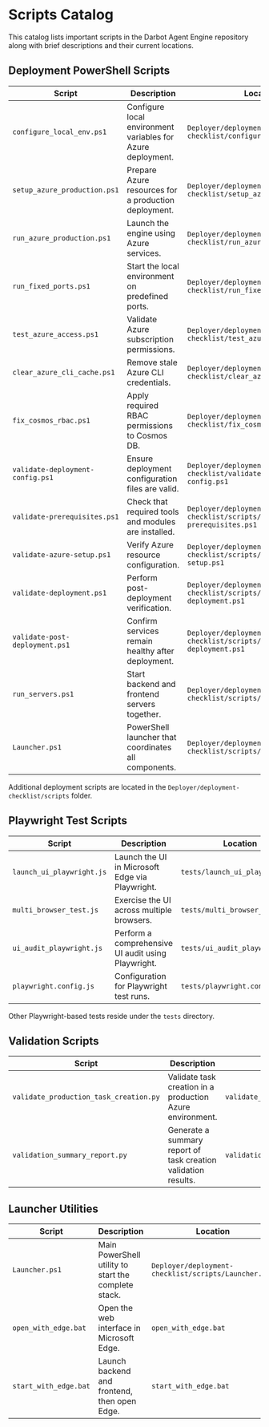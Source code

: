 # Scripts Catalog

This catalog lists important scripts in the Darbot Agent Engine repository along with brief descriptions and their current locations.

## Deployment PowerShell Scripts

| Script | Description | Location |
|-------|-------------|---------|
| `configure_local_env.ps1` | Configure local environment variables for Azure deployment. | `Deployer/deployment-checklist/configure_local_env.ps1` |
| `setup_azure_production.ps1` | Prepare Azure resources for a production deployment. | `Deployer/deployment-checklist/setup_azure_production.ps1` |
| `run_azure_production.ps1` | Launch the engine using Azure services. | `Deployer/deployment-checklist/run_azure_production.ps1` |
| `run_fixed_ports.ps1` | Start the local environment on predefined ports. | `Deployer/deployment-checklist/run_fixed_ports.ps1` |
| `test_azure_access.ps1` | Validate Azure subscription permissions. | `Deployer/deployment-checklist/test_azure_access.ps1` |
| `clear_azure_cli_cache.ps1` | Remove stale Azure CLI credentials. | `Deployer/deployment-checklist/clear_azure_cli_cache.ps1` |
| `fix_cosmos_rbac.ps1` | Apply required RBAC permissions to Cosmos DB. | `Deployer/deployment-checklist/fix_cosmos_rbac.ps1` |
| `validate-deployment-config.ps1` | Ensure deployment configuration files are valid. | `Deployer/deployment-checklist/validate-deployment-config.ps1` |
| `validate-prerequisites.ps1` | Check that required tools and modules are installed. | `Deployer/deployment-checklist/scripts/validate-prerequisites.ps1` |
| `validate-azure-setup.ps1` | Verify Azure resource configuration. | `Deployer/deployment-checklist/scripts/validate-azure-setup.ps1` |
| `validate-deployment.ps1` | Perform post-deployment verification. | `Deployer/deployment-checklist/scripts/validate-deployment.ps1` |
| `validate-post-deployment.ps1` | Confirm services remain healthy after deployment. | `Deployer/deployment-checklist/scripts/validate-post-deployment.ps1` |
| `run_servers.ps1` | Start backend and frontend servers together. | `Deployer/deployment-checklist/scripts/run_servers.ps1` |
| `Launcher.ps1` | PowerShell launcher that coordinates all components. | `Deployer/deployment-checklist/scripts/Launcher.ps1` |

Additional deployment scripts are located in the `Deployer/deployment-checklist/scripts` folder.

## Playwright Test Scripts

| Script | Description | Location |
|-------|-------------|---------|
| `launch_ui_playwright.js` | Launch the UI in Microsoft Edge via Playwright. | `tests/launch_ui_playwright.js` |
| `multi_browser_test.js` | Exercise the UI across multiple browsers. | `tests/multi_browser_test.js` |
| `ui_audit_playwright.js` | Perform a comprehensive UI audit using Playwright. | `tests/ui_audit_playwright.js` |
| `playwright.config.js` | Configuration for Playwright test runs. | `tests/playwright.config.js` |

Other Playwright-based tests reside under the `tests` directory.

## Validation Scripts

| Script | Description | Location |
|-------|-------------|---------|
| `validate_production_task_creation.py` | Validate task creation in a production Azure environment. | `validate_production_task_creation.py` |
| `validation_summary_report.py` | Generate a summary report of task creation validation results. | `validation_summary_report.py` |

## Launcher Utilities

| Script | Description | Location |
|-------|-------------|---------|
| `Launcher.ps1` | Main PowerShell utility to start the complete stack. | `Deployer/deployment-checklist/scripts/Launcher.ps1` |
| `open_with_edge.bat` | Open the web interface in Microsoft Edge. | `open_with_edge.bat` |
| `start_with_edge.bat` | Launch backend and frontend, then open Edge. | `start_with_edge.bat` |


